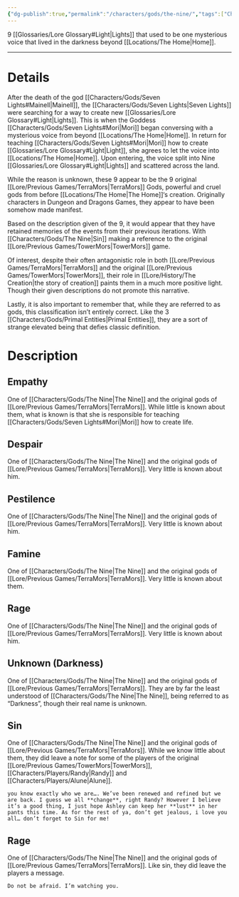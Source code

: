 ```yaml
---
{"dg-publish":true,"permalink":"/characters/gods/the-nine/","tags":["Character/God","TerraMors"]}
---
```


9 [[Glossaries/Lore Glossary#Light\|Lights]] that used to be one mysterious voice that lived in the darkness beyond [[Locations/The Home\|Home]]. 

---
# Details
After the death of the god [[Characters/Gods/Seven Lights#Mainell\|Mainell]], the [[Characters/Gods/Seven Lights\|Seven Lights]] were searching for a way to create new [[Glossaries/Lore Glossary#Light\|Lights]]. This is when the Goddess [[Characters/Gods/Seven Lights#Mori\|Mori]] began conversing with a mysterious voice from beyond [[Locations/The Home\|Home]]. In return for teaching [[Characters/Gods/Seven Lights#Mori\|Mori]] how to create [[Glossaries/Lore Glossary#Light\|Light]], she agrees to let the voice into [[Locations/The Home\|Home]]. Upon entering, the voice split into Nine [[Glossaries/Lore Glossary#Light\|Lights]] and scattered across the land. 

While the reason is unknown, these 9 appear to be the 9 original [[Lore/Previous Games/TerraMors\|TerraMors]] Gods, powerful and cruel gods from before [[Locations/The Home\|The Home]]‘s creation. Originally characters in Dungeon and Dragons Games, they appear to have been somehow made manifest.

Based on the description given of the 9, it would appear that they have retained memories of the events from their previous iterations. With [[Characters/Gods/The Nine\|Sin]] making a reference to the original [[Lore/Previous Games/TowerMors\|TowerMors]] game. 

Of interest, despite their often antagonistic role in both [[Lore/Previous Games/TerraMors\|TerraMors]] and the original [[Lore/Previous Games/TowerMors\|TowerMors]], their role in [[Lore/History/The Creation\|the story of creation]] paints them in a much more positive light. Though their given descriptions do not promote this narrative.

Lastly, it is also important to remember that, while they are referred to as gods, this classification isn’t entirely correct. Like the 3 [[Characters/Gods/Primal Entities\|Primal Entities]], they are a sort of strange elevated being that defies classic definition.

# Description

## Empathy
One of [[Characters/Gods/The Nine\|The Nine]] and the original gods of [[Lore/Previous Games/TerraMors\|TerraMors]]. While little is known about them, what is known is that she is responsible for teaching [[Characters/Gods/Seven Lights#Mori\|Mori]] how to create life.

## Despair
One of [[Characters/Gods/The Nine\|The Nine]] and the original gods of [[Lore/Previous Games/TerraMors\|TerraMors]]. Very little is known about him.

## Pestilence
One of [[Characters/Gods/The Nine\|The Nine]] and the original gods of [[Lore/Previous Games/TerraMors\|TerraMors]]. Very little is known about him.

## Famine
One of [[Characters/Gods/The Nine\|The Nine]] and the original gods of [[Lore/Previous Games/TerraMors\|TerraMors]]. Very little is known about them.

## Rage
One of [[Characters/Gods/The Nine\|The Nine]] and the original gods of [[Lore/Previous Games/TerraMors\|TerraMors]]. Very little is known about him.

## Unknown (Darkness)
One of [[Characters/Gods/The Nine\|The Nine]] and the original gods of [[Lore/Previous Games/TerraMors\|TerraMors]]. They are by far the least understood of [[Characters/Gods/The Nine\|The Nine]], being referred to as “Darkness”, though their real name is unknown.

## Sin
One of [[Characters/Gods/The Nine\|The Nine]] and the original gods of [[Lore/Previous Games/TerraMors\|TerraMors]]. While we know little about them, they did leave a note for some of the players of the original [[Lore/Previous Games/TowerMors\|TowerMors]], [[Characters/Players/Randy\|Randy]] and [[Characters/Players/Alune\|Alune]].
```
you know exactly who we are…. We’ve been renewed and refined but we are back. I guess we all **change**, right Randy? However I believe it’s a good thing, I just hope Ashley can keep her **lust** in her pants this time. As for the rest of ya, don’t get jealous, i love you all… don’t forget to Sin for me!
```

## Rage
One of [[Characters/Gods/The Nine\|The Nine]] and the original gods of [[Lore/Previous Games/TerraMors\|TerraMors]]. Like sin, they did leave the players a message.
```
Do not be afraid. I’m watching you.
```